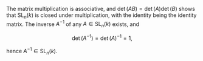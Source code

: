 The matrix multiplication is associative, and $\det(AB)=\det(A)\det(B)$ shows that $\mathrm{SL}_n(k)$ is closed under multiplication, with the identity being the identity matrix. The inverse $A^{-1}$ of any $A \in \mathrm{SL}_n(k)$ exists, and

$$
\det(A^{-1}) = \det(A)^{-1} = 1,
$$

hence $A^{-1} \in \mathrm{SL}_n(k)$.
